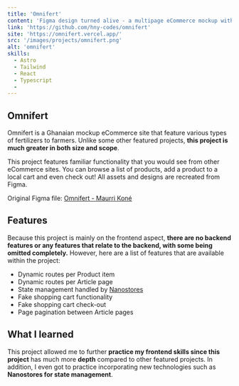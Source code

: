 ```yaml
---
title: 'Omnifert'
content: 'Figma design turned alive - a multipage eCommerce mockup with familiar shopping functionalities'
link: 'https://github.com/hny-codes/omnifert'
site: 'https://omnifert.vercel.app/'
src: '/images/projects/omnifert.png'
alt: 'omnifert'
skills:
  - Astro
  - Tailwind
  - React
  - Typescript
  -
---
```


## Omnifert

Omnifert is a Ghanaian mockup eCommerce site that feature various types of fertilizers to farmers. Unlike some other featured projects, **this project is much greater in both size and scope**.

This project features familiar functionality that you would see from other eCommerce sites. You can browse a list of products, add a product to a local cart and even check out! All assets and designs are recreated from Figma.

Original Figma file: [Omnifert - Maurri Koné](https://www.figma.com/community/file/1343772653956159846)

## Features

Because this project is mainly on the frontend aspect, **there are no backend features or any features that relate to the backend, with some being omitted completely.** However, here are a list of features that are available within the project:

- Dynamic routes per Product item
- Dynamic routes per Article page
- State management handled by [Nanostores](https://github.com/nanostores/nanostores)
- Fake shopping cart functionality
- Fake shopping cart check-out
- Page pagination between Article pages

## What I learned

This project allowed me to further **practice my frontend skills since this project** has much more **depth** compared to other featured projects. In addition, I even got to practice incorporating new technologies such as **Nanostores for state management**.
